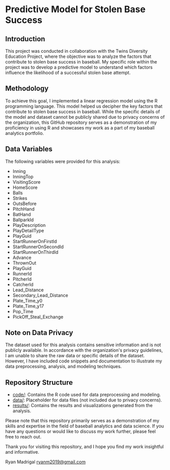 # Predictive Model for Stolen Base Success

## Introduction

This project was conducted in collaboration with the Twins Diversity Education Project, where the objective was to analyze the factors that contribute to stolen base success in baseball. My specific role within the project was to develop a predictive model to understand which factors influence the likelihood of a successful stolen base attempt.

## Methodology

To achieve this goal, I implemented a linear regression model using the R programming language. This model helped us decipher the key factors that contribute to stolen base success in baseball. While the specific details of the model and dataset cannot be publicly shared due to privacy concerns of the organization, this GitHub repository serves as a demonstration of my proficiency in using R and showcases my work as a part of my baseball analytics portfolio.

## Data Variables

The following variables were provided for this analysis:

- Inning
- InningTop
- VisitingScore
- HomeScore
- Balls
- Strikes
- OutsBefore
- PitchHand
- BatHand
- BallparkId
- PlayDescription
- PlayDetailType
- PlayGuid
- StartRunnerOnFirstId
- StartRunnerOnSecondId
- StartRunnerOnThirdId
- Advance
- ThrownOut
- PlayGuid
- RunnerId
- PitcherId
- CatcherId
- Lead_Distance
- Secondary_Lead_Distance
- Plate_Time_y0
- Plate_Time_y17
- Pop_Time
- PickOff_Steal_Exchange

## Note on Data Privacy

The dataset used for this analysis contains sensitive information and is not publicly available. In accordance with the organization's privacy guidelines, I am unable to share the raw data or specific details of the dataset. However, I have included code snippets and documentation to illustrate my data preprocessing, analysis, and modeling techniques.

## Repository Structure

- [code/](code/): Contains the R code used for data preprocessing and modeling.
- [data/](data/): Placeholder for data files (not included due to privacy concerns).
- [results/](results/): Contains the results and visualizations generated from the analysis.

Please note that this repository primarily serves as a demonstration of my skills and expertise in the field of baseball analytics and data science. If you have any questions or would like to discuss my work further, please feel free to reach out.

Thank you for visiting this repository, and I hope you find my work insightful and informative.

Ryan Madrigal 
ryanm2019@gmail.com
